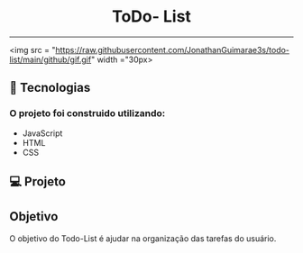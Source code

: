 <h1 align ="center"> ToDo- List</h1>
<hr> 

<img src = "https://raw.githubusercontent.com/JonathanGuimarae3s/todo-list/main/github/gif.gif" width ="30px>


## 🚀 Tecnologias

### O projeto foi construido utilizando:
- JavaScript
- HTML
- CSS


## 💻 Projeto
<h2>Objetivo</h2>
O objetivo do Todo-List é ajudar na organização das tarefas do usuário.
